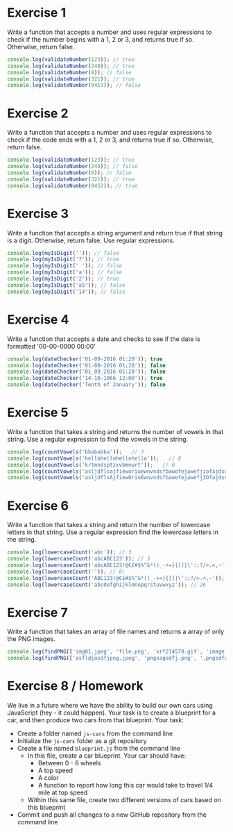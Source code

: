 # Exercise 1

Write a function that accepts a number and uses regular expressions to check if the number begins with a 1, 2 or 3, and returns true if so. Otherwise, return false.

```js
console.log(validateNumber(123)); // true
console.log(validateNumber(248)); // true
console.log(validateNumber(8)); // false
console.log(validateNumber(321)); // true
console.log(validateNumber(9453)); // false
```


# Exercise 2

Write a function that accepts a number and uses regular expressions to check if the code ends with a 1, 2 or 3, and returns true if so. Otherwise, return false.

```js
console.log(validateNumber(123)); // true
console.log(validateNumber(248)); // false
console.log(validateNumber(8)); // false
console.log(validateNumber(321)); // true
console.log(validateNumber(9452)); // true
```


# Exercise 3

Write a function that accepts a string argument and return true if that string is a digit. Otherwise, return false. Use regular expressions.

```js
console.log(myIsDigit('')); // false
console.log(myIsDigit('7')); // true
console.log(myIsDigit(' ')); // false
console.log(myIsDigit('a')); // false
console.log(myIsDigit('2')); // true
console.log(myIsDigit('a5')); // false
console.log(myIsDigit('14')); // false
```


# Exercise 4

Write a function that accepts a date and checks to see if the date is formatted '00-00-0000 00:00'

```js
console.log(dateChecker('01-09-2016 01:20')); true
console.log(dateChecker('01-09-2016 01;20')); false
console.log(dateChecker('01_09_2016 01:20')); false
console.log(dateChecker('14-10-1066 12:00')); true
console.log(dateChecker('Tenth of January')); false
```

# Exercise 5

Write a function that takes a string and returns the number of vowels in that string. Use a regular expression to find the vowels in the string.

```js
console.log(countVowels('bbababba'));   // 3
console.log(countVowels('hellohellohellohello'));   // 8
console.log(countVowels('krtmndsptzxvbmnwrt'));   // 0
console.log(countVowels('asljdflsajfieworiuewnvndsfbawofejawefjiofajdsdf'));    // 16
console.log(countVowels('asljdflsAjfiewOriuEwnvndsfbawofejawefjIOfajdsdf'));    // 16
```


# Exercise 6

Write a function that takes a string and return the number of lowercase letters in that string. Use a regular expression find the lowercase letters in the string.

```js
console.log(lowercaseCount('abc')); // 3
console.log(lowercaseCount('abcABC123')); // 3
console.log(lowercaseCount('abcABC123!@€£#$%^&*()_-+=}{[]|\':;?/>.<,~')); // 3
console.log(lowercaseCount('')); // 0;
console.log(lowercaseCount('ABC123!@€£#$%^&*()_-+=}{[]|\':;?/>.<,~')); // 0
console.log(lowercaseCount('abcdefghijklmnopqrstuvwxyz')); // 26
```


# Exercise 7

Write a function that takes an array of file names and returns a array of only the PNG images.

```js
console.log(findPNG(['img01.jpeg', 'file.png', 'xrf214579.gif', 'image.png', 'dogs.tif']));   // ['file.png', 'image.png']
console.log(findPNG(['asfldjasdfjpng.jpeg', 'pngsagsdfj.png', '.pngsdfasdfsaf.gif', '.pngasdfasifsda.png', 'uiuiuiiaisdfi.tif']));    // ['pngsagsdfj.png', '.pngasdfasifsda.png']
```

# Exercise 8 / Homework

We live in a future where we have the ability to build our own cars using JavaScript (hey - it could happen). Your task is to create a blueprint for a car, and then produce two cars from that blueprint. Your task:

  - Create a folder named `js-cars` from the command line
  - Initialize the `js-cars` folder as a git repository
  - Create a file named `blueprint.js` from the command line
    - In this file, create a car blueprint. Your car should have:
      - Between 0 - 6 wheels
      - A top speed
      - A color
      - A function to report how long this car would take to travel 1/4 mile at top speed
    - Within this same file, create two different versions of cars based on this blueprint
  - Commit and push all changes to a new GitHub repository from the command line